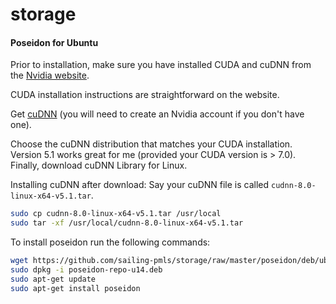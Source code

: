 # storage

#### Poseidon for Ubuntu

Prior to installation, make sure you have installed CUDA and cuDNN from the [Nvidia website](https://github.com/sailing-pmls/storage/raw/master/poseidon/deb/ubuntu14/poseidon-repo-u14.deb).

CUDA installation instructions are straightforward on the website.

Get [cuDNN](https://github.com/sailing-pmls/storage/raw/master/poseidon/deb/ubuntu14/poseidon-repo-u14.deb) (you will need to create an Nvidia account if you don't have one).

Choose the cuDNN distribution that matches your CUDA installation. Version 5.1 works great for me (provided your CUDA version is > 7.0).
Finally, download cuDNN <version> Library for Linux.

Installing cuDNN after download:
Say your cuDNN file is called `cudnn-8.0-linux-x64-v5.1.tar`.
```bash
sudo cp cudnn-8.0-linux-x64-v5.1.tar /usr/local
sudo tar -xf /usr/local/cudnn-8.0-linux-x64-v5.1.tar
```

To install poseidon run the following commands:
```bash
wget https://github.com/sailing-pmls/storage/raw/master/poseidon/deb/ubuntu14/poseidon-repo-u14.deb
sudo dpkg -i poseidon-repo-u14.deb
sudo apt-get update
sudo apt-get install poseidon
```
